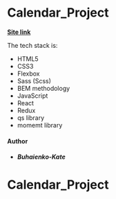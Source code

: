 # Calendar_Project

**[Site link](https://musing-curie-854b77.netlify.app)**

The tech stack is:

- HTML5
- CSS3
- Flexbox
- Sass (Scss)
- BEM methodology
- JavaScript
- React
- Redux
- qs library
- momemt library

#### Author

- ##### Buhaienko-Kate

# Calendar_Project
